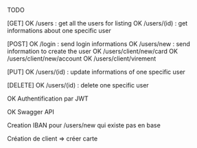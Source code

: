 TODO

[GET]
OK /users : get all the users for listing
OK /users/(id) : get informations about one specific user

[POST]
OK /login : send login informations
OK /users/new : send information to create the user
OK /users/client/new/card
OK /users/client/new/account
OK /users/client/virement

[PUT]
OK /users/(id) : update informations of one specific user

[DELETE]
OK /users/(id) : delete one specific user

OK Authentification par JWT

OK Swagger API

Creation IBAN pour /users/new qui existe pas en base

Création de client => créer carte
